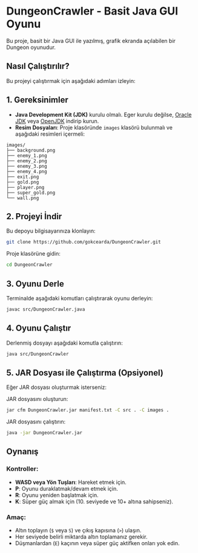 # DungeonCrawler - Basit Java GUI Oyunu
Bu proje, basit bir Java GUI ile yazılmış, grafik ekranda açılabilen bir Dungeon oyunudur.

## Nasıl Çalıştırılır?
Bu projeyi çalıştırmak için aşağıdaki adımları izleyin:

## 1. Gereksinimler
- **Java Development Kit (JDK)** kurulu olmalı. Eger kurulu değilse, [Oracle JDK](https://www.oracle.com/java/technologies/javase-downloads.html) veya [OpenJDK](https://openjdk.org/) indirip kurun.
- **Resim Dosyaları**: Proje klasöründe `images` klasörü bulunmalı ve aşağıdaki resimleri içermeli:

```
images/
├── background.png
├── enemy_1.png
├── enemy_2.png
├── enemy_3.png
├── enemy_4.png
├── exit.png
├── gold.png
├── player.png
├── super_gold.png
└── wall.png
```

## 2. Projeyi İndir
Bu depoyu bilgisayarınıza klonlayın:

```bash
git clone https://github.com/gokcearda/DungeonCrawler.git
```

Proje klasörüne gidin:

```bash
cd DungeonCrawler
```

## 3. Oyunu Derle
Terminalde aşağıdaki komutları çalıştırarak oyunu derleyin:

```bash
javac src/DungeonCrawler.java
```

## 4. Oyunu Çalıştır
Derlenmiş dosyayı aşağıdaki komutla çalıştırın:

```bash
java src/DungeonCrawler
```

## 5. JAR Dosyası ile Çalıştırma (Opsiyonel)
Eğer JAR dosyası oluşturmak isterseniz:

JAR dosyasını oluşturun:

```bash
jar cfm DungeonCrawler.jar manifest.txt -C src . -C images .
```

JAR dosyasını çalıştırın:

```bash
java -jar DungeonCrawler.jar
```

## Oynanış
### Kontroller:
- **WASD veya Yön Tuşları**: Hareket etmek için.
- **P**: Oyunu duraklatmak/devam etmek için.
- **R**: Oyunu yeniden başlatmak için.
- **K**: Süper güç almak için (10. seviyede ve 10+ altına sahipseniz).

### Amaç:
- Altın toplayın (`$` veya `S`) ve çıkış kapısına (`>`) ulaşın.
- Her seviyede belirli miktarda altın toplamanız gerekir.
- Düşmanlardan (`E`) kaçının veya süper güç aktifken onları yok edin.

